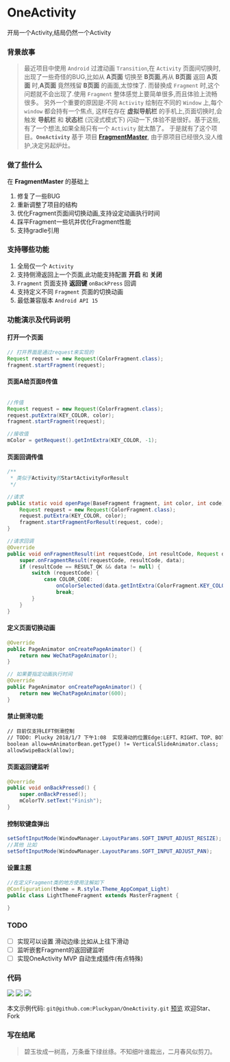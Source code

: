 # OneActivity
开局一个Activity,结局仍然一个Activity


### 背景故事
> 最近项目中使用 `Android` 过渡动画 `Transition`,在 `Activity` 页面间切换时,出现了一些奇怪的BUG,比如从 **A页面** 切换至 **B页面**,再从 **B页面** 返回 **A页面** 时,**A页面** 竟然残留 **B页面** 的画面,太惊悚了.
而替换成 `Fragment` 时,这个问题就不会出现了.使用 `Fragment` 整体感觉上要简单很多,而且体验上流畅很多。 另外一个重要的原因是:不同 `Activity` 绘制在不同的 `Window` 上,每个 `window` 都会持有一个焦点,
这样在存在 **虚拟导航栏** 的手机上,页面切换时,会触发 **导航栏** 和 **状态栏** (沉浸式模式下) 闪动一下,体验不是很好。基于这些,有了一个想法,如果全局只有一个 `Activity` 就太酷了。
于是就有了这个项目。**`OneActivity`** 基于 项目 [**FragmentMaster**](https://github.com/fengdai/FragmentMaster),
由于原项目已经很久没人维护,决定另起炉灶。

### 做了些什么
在 **FragmentMaster** 的基础上
1. 修复了一些BUG
2. 重新调整了项目的结构
3. 优化Fragment页面间切换动画,支持设定动画执行时间
4. 踩平Fragment一些坑并优化Fragment性能
5. 支持gradle引用

### 支持哪些功能
1. 全局仅一个 `Activity`
2. 支持侧滑返回上一个页面,此功能支持配置 **开启** 和 **关闭**
3. `Fragment` 页面支持 **返回键** `onBackPress` 回调
4. 支持定义不同 `Fragment` 页面的切换动画
5. 最低兼容版本 `Android API 15`

### 功能演示及代码说明

#### 打开一个页面
``` java
// 打开界面是通过request来实现的
Request request = new Request(ColorFragment.class);
fragment.startFragment(request);
```

#### 页面A给页面B传值
``` java

//传值
Request request = new Request(ColorFragment.class);
request.putExtra(KEY_COLOR, color);
fragment.startFragment(request);

//接收值
mColor = getRequest().getIntExtra(KEY_COLOR, -1);
```

#### 页面回调传值
``` java
/**
 * 类似于Activity的StartActivityForResult
 */

//请求
public static void openPage(BaseFragment fragment, int color, int code) {
    Request request = new Request(ColorFragment.class);
    request.putExtra(KEY_COLOR, color);
    fragment.startFragmentForResult(request, code);
}

//请求回调
@Override
public void onFragmentResult(int requestCode, int resultCode, Request data) {
    super.onFragmentResult(requestCode, resultCode, data);
    if (resultCode == RESULT_OK && data != null) {
        switch (requestCode) {
            case COLOR_CODE:
                onColorSelected(data.getIntExtra(ColorFragment.KEY_COLOR, mColor));
                break;
        }
    }
}
```

#### 定义页面切换动画
``` java
@Override
public PageAnimator onCreatePageAnimator() {
    return new WeChatPageAnimator();
}

// 如果要指定动画执行时间
@Override
public PageAnimator onCreatePageAnimator() {
    return new WeChatPageAnimator(600);
}

```

#### 禁止侧滑功能
``` xml
// 目前仅支持LEFT侧滑控制
// TODO: Plucky 2018/1/7 下午1:08  实现滑动的位置Edge:LEFT、RIGHT、TOP、BOTTOM
boolean allow=mAnimatorBean.getType() != VerticalSlideAnimator.class;
allowSwipeBack(allow);
```

#### 页面返回键监听
``` java
@Override
public void onBackPressed() {
    super.onBackPressed();
    mColorTV.setText("Finish");
}
```

#### 控制软键盘弹出
``` java
setSoftInputMode(WindowManager.LayoutParams.SOFT_INPUT_ADJUST_RESIZE);
//其他 比如
setSoftInputMode(WindowManager.LayoutParams.SOFT_INPUT_ADJUST_PAN);
```

#### 设置主题
``` java
//在定义Fragment类的地方使用注解如下
@Configuration(theme = R.style.Theme_AppCompat_Light)
public class LightThemeFragment extends MasterFragment {

}
```

### TODO
- [ ] 实现可以设置 滑动边缘:比如从上往下滑动
- [ ] 监听嵌套Fragment的返回键监听
- [ ] 实现OneActivity MVP 自动生成插件(有点特殊)

### 代码
[![](https://img.shields.io/github/forks/pluckypan/OneActivity.svg?style=social)](https://github.com/Pluckypan/OneActivity)
[![](https://img.shields.io/github/stars/pluckypan/OneActivity.svg?style=social)](https://github.com/Pluckypan/OneActivity)
[![](https://img.shields.io/github/followers/pluckypan.svg?style=social)](https://github.com/pluckypan/followers)

本文示例代码: `git@github.com:Pluckypan/OneActivity.git` [预览](https://github.com/Pluckypan/OneActivity) 欢迎Star、Fork


### 写在结尾
> 碧玉妆成一树高，万条垂下绿丝绦。不知细叶谁裁出，二月春风似剪刀。
